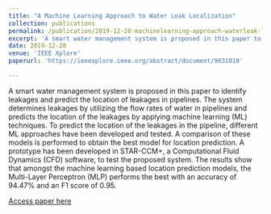 ```yaml
---
title: "A Machine Learning Approach to Water Leak Localization"
collection: publications
permalink: /publication/2019-12-20-machinelearning-approach-waterleak-localization
excerpt: 'A smart water management system is proposed in this paper to identify leakages and predict the location of leakages in pipelines. '
date: 2019-12-20
venue: 'IEEE Xplore'
paperurl: 'https://ieeexplore.ieee.org/abstract/document/9031010'

---
```

A smart water management system is proposed in this paper to identify leakages and predict the location of leakages in pipelines. The system determines leakages by utilizing the flow rates of water in pipelines and predicts the location of the leakages by applying machine learning (ML) techniques. To predict the location of the leakages in the pipeline, different ML approaches have been developed and tested. A comparison of these models is performed to obtain the best model for location prediction. A prototype has been developed in STAR-CCM+, a Computational Fluid Dynamics (CFD) software, to test the proposed system. The results show that amongst the machine learning based location prediction models, the Multi-Layer Perceptron (MLP) performs the best with an accuracy of 94.47% and an F1 score of 0.95.

[Access paper here](https://ieeexplore.ieee.org/abstract/document/9031010)  